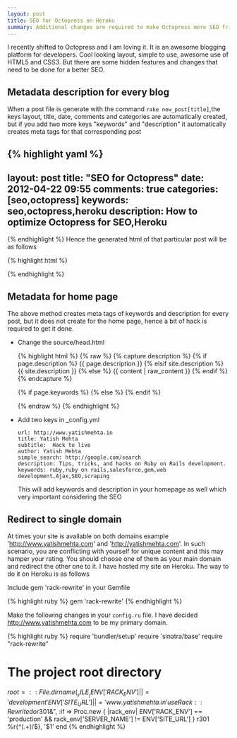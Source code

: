 ```yaml
---
layout: post
title: SEO for Octopress on Heroku
summary: Additional changes are required to make Octopress more SEO friendly.
---
```


I recently shifted to Octopress and I am loving it. It is an awesome blogging platform for developers.
Cool looking layout, simple to use, awesome use of HTML5 and CSS3.
But there are some hidden features and changes that need to be done for a better SEO.

## Metadata description for every blog

When a post file is generate with the command `rake new_post[title]`,the keys layout, title, date, comments and
categories  are automatically created, but if you add two more keys "keywords" and "description" it automatically
creates meta tags for that corresponding post

{% highlight yaml %}
---
layout: post
title: "SEO for Octopress"
date: 2012-04-22 09:55
comments: true
categories: [seo,octopress]
keywords: seo,octopress,heroku
description: How to optimize Octopress for SEO,Heroku
---
{% endhighlight %}
Hence the generated html of that particular post will be as follows

{% highlight html %}
<title>SEO for Octopress </title>
<meta name="author" content="Yatish Mehta">
<meta name="description" content="How to optimize Octopress for SEO">
<meta name="keywords" content="seo,octopress">
{% endhighlight %}

## Metadata for home page

The above method creates meta tags of keywords and description for every post,
but it does not create for the home page,
hence a bit of hack is required to get it done.


  * Change the source/head.html
    
    {% highlight html %}
    {% raw  %}
    <meta name="author" content="{{ site.author }}">
    {% capture description %}
    {% if page.description %}
      {{ page.description }}
    {% elsif site.description %}
      {{ site.description }}
    {% else %}
      {{ content | raw_content }}
    {% endif %}
    {% endcapture %}
    
    <meta name="description" content="{{ description | strip_html | condense_spaces | truncate:150 }}">
    {% if page.keywords %}
      <meta name="keywords" content="{{ page.keywords }}">
    {% else %}
      <meta name="keywords" content="{{ site.keywords }}">
    {% endif %}
    
    {% endraw %}
    {% endhighlight %}
    
  * Add two keys in _config.yml
  
    ```
    url: http://www.yatishmehta.in
    title: Yatish Mehta
    subtitle:  Hack to live
    author: Yatish Mehta
    simple_search: http://google.com/search
    description: Tips, tricks, and hacks on Ruby on Rails development.
    keywords: ruby,ruby on rails,salesforce,gem,web development,Ajax,SEO,scraping
    ```
    This will add keywords and description in your homepage as well which very important considering the SEO
    
    
## Redirect to single domain

At times your site is available on both domains example 'http://www.yatishmehta.com' and 'http://yatishmehta.com'.
In such scenario, you are conflicting with yourself for unique content and this may hamper your rating.
You should choose one of them as your main domain and redirect the other one to it. I have hosted my site on Heroku.
The way to do it on Heroku is as follows

Include gem 'rack-rewrite' in your Gemfile

{% highlight ruby %}
gem 'rack-rewrite'
{% endhighlight %}

Make the following changes in your `config.ru` file. I have decided http://www.yatishmehta.com to be my primary domain.

{% highlight ruby %}
require 'bundler/setup'
require 'sinatra/base'
require "rack-rewrite"
# The project root directory
$root = ::File.dirname(__FILE__)
ENV['RACK_ENV'] ||= 'development'
ENV['SITE_URL'] ||= 'www.yatishmehta.in'
use Rack::Rewrite do
  r301 %r{.*}, "http://#{ENV['SITE_URL']}$&", :if => Proc.new { |rack_env|
    ENV['RACK_ENV'] == 'production' && rack_env['SERVER_NAME'] != ENV['SITE_URL']
  }
  r301 %r{^(.+)/$}, '$1'
end
{% endhighlight %}